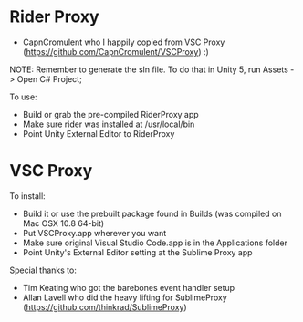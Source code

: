 # Rider Proxy
- CapnCromulent who I happily copied from VSC Proxy (https://github.com/CapnCromulent/VSCProxy) :)

NOTE: Remember to generate the sln file. To do that in Unity 5, run Assets -> Open C# Project;

To use:
- Build or grab the pre-compiled RiderProxy app
- Make sure rider was installed at /usr/local/bin
- Point Unity External Editor to RiderProxy

# VSC Proxy

To install:
- Build it or use the prebuilt package found in Builds (was compiled on Mac OSX
10.8 64-bit)
- Put VSCProxy.app wherever you want
- Make sure original Visual Studio Code.app is in the Applications folder
- Point Unity's External Editor setting at the Sublime Proxy app

Special thanks to:
- Tim Keating who got the barebones event handler setup
- Allan Lavell who did the heavy lifting for SublimeProxy (https://github.com/thinkrad/SublimeProxy)
